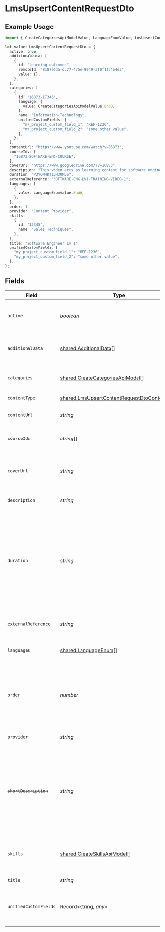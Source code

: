# LmsUpsertContentRequestDto

## Example Usage

```typescript
import { CreateCategoriesApiModelValue, LanguageEnumValue, LmsUpsertContentRequestDto } from "@stackone/stackone-client-ts/sdk/models/shared";

let value: LmsUpsertContentRequestDto = {
  active: true,
  additionalData: [
    {
      id: "learning_outcomes",
      remoteId: "8187e5da-dc77-475e-9949-af0f1fa4e4e3",
      value: {},
    },
  ],
  categories: [
    {
      id: "16873-IT345",
      language: {
        value: CreateCategoriesApiModelValue.EnGB,
      },
      name: "Information-Technology",
      unifiedCustomFields: {
        "my_project_custom_field_1": "REF-1236",
        "my_project_custom_field_2": "some other value",
      },
    },
  ],
  contentUrl: "https://www.youtube.com/watch?v=16873",
  courseIds: [
    "16873-SOFTWARE-ENG-COURSE",
  ],
  coverUrl: "https://www.googledrive.com/?v=16873",
  description: "This video acts as learning content for software engineers.",
  duration: "P3Y6M4DT12H30M5S",
  externalReference: "SOFTWARE-ENG-LV1-TRAINING-VIDEO-1",
  languages: [
    {
      value: LanguageEnumValue.EnGB,
    },
  ],
  order: 1,
  provider: "Content Provider",
  skills: [
    {
      id: "12345",
      name: "Sales Techniques",
    },
  ],
  title: "Software Engineer Lv 1",
  unifiedCustomFields: {
    "my_project_custom_field_1": "REF-1236",
    "my_project_custom_field_2": "some other value",
  },
};
```

## Fields

| Field                                                                                                                                                                                                            | Type                                                                                                                                                                                                             | Required                                                                                                                                                                                                         | Description                                                                                                                                                                                                      | Example                                                                                                                                                                                                          |
| ---------------------------------------------------------------------------------------------------------------------------------------------------------------------------------------------------------------- | ---------------------------------------------------------------------------------------------------------------------------------------------------------------------------------------------------------------- | ---------------------------------------------------------------------------------------------------------------------------------------------------------------------------------------------------------------- | ---------------------------------------------------------------------------------------------------------------------------------------------------------------------------------------------------------------- | ---------------------------------------------------------------------------------------------------------------------------------------------------------------------------------------------------------------- |
| `active`                                                                                                                                                                                                         | *boolean*                                                                                                                                                                                                        | :heavy_minus_sign:                                                                                                                                                                                               | Whether the content is active and available for users.                                                                                                                                                           | true                                                                                                                                                                                                             |
| `additionalData`                                                                                                                                                                                                 | [shared.AdditionalData](../../../sdk/models/shared/additionaldata.md)[]                                                                                                                                          | :heavy_minus_sign:                                                                                                                                                                                               | The additional_data associated with this content                                                                                                                                                                 |                                                                                                                                                                                                                  |
| `categories`                                                                                                                                                                                                     | [shared.CreateCategoriesApiModel](../../../sdk/models/shared/createcategoriesapimodel.md)[]                                                                                                                      | :heavy_minus_sign:                                                                                                                                                                                               | The categories associated with this content                                                                                                                                                                      |                                                                                                                                                                                                                  |
| `contentType`                                                                                                                                                                                                    | [shared.LmsUpsertContentRequestDtoContentType](../../../sdk/models/shared/lmsupsertcontentrequestdtocontenttype.md)                                                                                              | :heavy_minus_sign:                                                                                                                                                                                               | The type of content                                                                                                                                                                                              |                                                                                                                                                                                                                  |
| `contentUrl`                                                                                                                                                                                                     | *string*                                                                                                                                                                                                         | :heavy_minus_sign:                                                                                                                                                                                               | The external URL of the content                                                                                                                                                                                  | https://www.youtube.com/watch?v=16873                                                                                                                                                                            |
| `courseIds`                                                                                                                                                                                                      | *string*[]                                                                                                                                                                                                       | :heavy_minus_sign:                                                                                                                                                                                               | The parent IDs associated with this content                                                                                                                                                                      | [<br/>"16873-SOFTWARE-ENG-COURSE"<br/>]                                                                                                                                                                          |
| `coverUrl`                                                                                                                                                                                                       | *string*                                                                                                                                                                                                         | :heavy_minus_sign:                                                                                                                                                                                               | The URL of the thumbnail image associated with the content.                                                                                                                                                      | https://www.googledrive.com/?v=16873                                                                                                                                                                             |
| `description`                                                                                                                                                                                                    | *string*                                                                                                                                                                                                         | :heavy_minus_sign:                                                                                                                                                                                               | The description of the content                                                                                                                                                                                   | This video acts as learning content for software engineers.                                                                                                                                                      |
| `duration`                                                                                                                                                                                                       | *string*                                                                                                                                                                                                         | :heavy_minus_sign:                                                                                                                                                                                               | The duration of the content following the ISO8601 standard. If duration_unit is applicable we will derive this from the smallest unit given in the duration string or the minimum unit accepted by the provider. | P3Y6M4DT12H30M5S                                                                                                                                                                                                 |
| `externalReference`                                                                                                                                                                                              | *string*                                                                                                                                                                                                         | :heavy_minus_sign:                                                                                                                                                                                               | The external ID associated with this content                                                                                                                                                                     | SOFTWARE-ENG-LV1-TRAINING-VIDEO-1                                                                                                                                                                                |
| `languages`                                                                                                                                                                                                      | [shared.LanguageEnum](../../../sdk/models/shared/languageenum.md)[]                                                                                                                                              | :heavy_minus_sign:                                                                                                                                                                                               | The languages associated with this content                                                                                                                                                                       |                                                                                                                                                                                                                  |
| `order`                                                                                                                                                                                                          | *number*                                                                                                                                                                                                         | :heavy_minus_sign:                                                                                                                                                                                               | The order of the individual content within a content grouping. This is not applicable for pushing individual content.                                                                                            | 1                                                                                                                                                                                                                |
| `provider`                                                                                                                                                                                                       | *string*                                                                                                                                                                                                         | :heavy_minus_sign:                                                                                                                                                                                               | The name of the content provider                                                                                                                                                                                 | Content Provider                                                                                                                                                                                                 |
| ~~`shortDescription`~~                                                                                                                                                                                           | *string*                                                                                                                                                                                                         | :heavy_minus_sign:                                                                                                                                                                                               | : warning: ** DEPRECATED **: This will be removed in a future release, please migrate away from it as soon as possible.<br/><br/>A short description or summary for the content                                  | This course is a valuable resource and acts as learning content for...                                                                                                                                           |
| `skills`                                                                                                                                                                                                         | [shared.CreateSkillsApiModel](../../../sdk/models/shared/createskillsapimodel.md)[]                                                                                                                              | :heavy_minus_sign:                                                                                                                                                                                               | The skills associated with this content                                                                                                                                                                          | [<br/>{<br/>"id": "12345",<br/>"name": "Sales Techniques"<br/>}<br/>]                                                                                                                                            |
| `title`                                                                                                                                                                                                          | *string*                                                                                                                                                                                                         | :heavy_minus_sign:                                                                                                                                                                                               | The title of the content                                                                                                                                                                                         | Software Engineer Lv 1                                                                                                                                                                                           |
| `unifiedCustomFields`                                                                                                                                                                                            | Record<string, *any*>                                                                                                                                                                                            | :heavy_minus_sign:                                                                                                                                                                                               | Custom Unified Fields configured in your StackOne project                                                                                                                                                        | {<br/>"my_project_custom_field_1": "REF-1236",<br/>"my_project_custom_field_2": "some other value"<br/>}                                                                                                         |